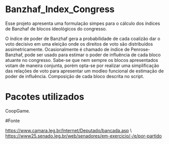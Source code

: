 # Banzhaf_Index_Congress
Esse projeto apresenta uma formulação simpes para o cálculo dos índices de Banzhaf de blocos ideológicos do congresso.

O índice de poder de Banzhaf gera a probabilidade de cada coalizão dar o voto decisivo em uma eleição onde os direitos de voto são distribuídos assimetricamente. Ocasionalmente é chamado de índice de Penrose-Banzhaf, pode ser usado para estimar o poder de influência de cada bloco atuante no congresso. Sabe-se que nem sempre os blocos apresentados votam de maneira conjunta, porém opta-se por realizar uma simplificação das relações de voto para apresentar um modleo funcional de estimação de poder de influência. Composição de cada bloco descrita no script.

# Pacotes utilizados
CoopGame.

#Fonte

https://www.camara.leg.br/Internet/Deputado/bancada.asp \\
https://www25.senado.leg.br/web/senadores/em-exercicio/-/e/por-partido

